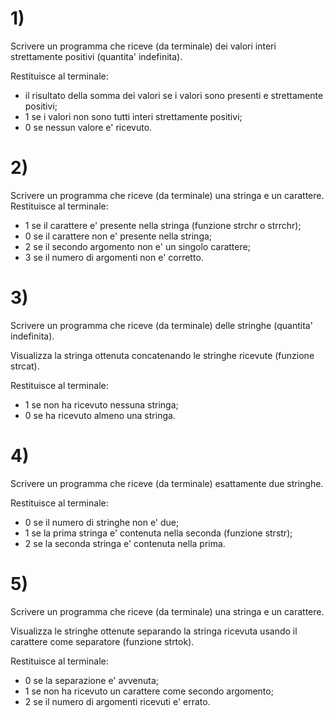 # 1)

Scrivere un programma che riceve (da terminale) dei valori interi strettamente positivi (quantita' indefinita). 

Restituisce al terminale:

- il risultato della somma dei valori se i valori sono presenti e strettamente positivi;
- 1 se i valori non sono tutti interi strettamente positivi;
- 0 se nessun valore e' ricevuto.

# 2)

Scrivere un programma che riceve (da terminale) una stringa e un carattere.
Restituisce al terminale: 
- 1 se il carattere e' presente nella stringa (funzione strchr o strrchr);
- 0 se il carattere non e' presente nella stringa;
- 2 se il secondo argomento non e' un singolo carattere;
- 3 se il numero di argomenti non e' corretto. 

# 3)

Scrivere un programma che riceve (da terminale) delle stringhe (quantita' indefinita). 

Visualizza la stringa ottenuta concatenando le stringhe ricevute (funzione strcat). 

Restituisce al terminale:

- 1 se non ha ricevuto nessuna stringa;
- 0 se ha ricevuto almeno una stringa. 

# 4)

Scrivere un programma che riceve (da terminale) esattamente due stringhe.

Restituisce al terminale:

- 0 se il numero di stringhe non e' due;
- 1 se la prima stringa e' contenuta nella seconda (funzione strstr);
- 2 se la seconda stringa e' contenuta nella prima.

# 5)

Scrivere un programma che riceve (da terminale) una stringa e un carattere. 

Visualizza le stringhe ottenute separando la stringa ricevuta usando il carattere come separatore (funzione strtok). 

Restituisce al terminale:
- 0 se la separazione e' avvenuta;
- 1 se non ha ricevuto un carattere come secondo argomento;
- 2 se il numero di argomenti ricevuti e' errato. 